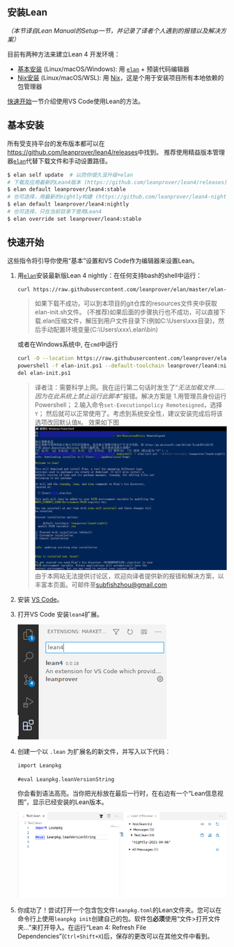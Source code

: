 安装Lean
---------------
*（本节译自Lean Manual的Setup一节，并记录了译者个人遇到的报错以及解决方案）*

目前有两种方法来建立Lean 4 开发环境：

* [基本安装](./setup.md#基本安装) (Linux/macOS/Windows): 用 [`elan`](https://github.com/leanprover/elan) + 预装代码编辑器
* [Nix安装](./setup.md#Nix安装) (Linux/macOS/WSL): 用 [Nix](https://nixos.org/nix/)，这是个用于安装项目所有本地依赖的包管理器

[快速开始](./setup.md#快速开始)一节介绍使用VS Code使用Lean的方法。

## 基本安装

所有受支持平台的发布版本都可以在<https://github.com/leanprover/lean4/releases>中找到。
推荐使用精益版本管理器[`elan`](https://github.com/leanprover/elan)代替下载文件和手动设置路径。

```sh
$ elan self update  # 以防你很久没升级+elan
# 下载及应用最新的Lean4版本 (https://github.com/leanprover/lean4/releases)
$ elan default leanprover/lean4:stable
# 也可选择，用最新的nightly构建 (https://github.com/leanprover/lean4-nightly/releases)
$ elan default leanprover/lean4:nightly
# 也可选择，只在当前目录下使用Lean4
$ elan override set leanprover/lean4:stable
```

## 快速开始

这些指令将引导你使用“基本”设置和VS Code作为编辑器来设置Lean。

1. 用[`elan`](https://github.com/leanprover/elan)安装最新版Lean 4 nightly：在任何支持bash的shell中运行：
    ```sh
    curl https://raw.githubusercontent.com/leanprover/elan/master/elan-init.sh -sSf | sh -s -- --default-toolchain leanprover/lean4:nightly
    ```
    > 如果下载不成功，可以到本项目的git仓库的resources文件夹中获取elan-init.sh文件。
    > (不推荐)如果后面的步骤执行也不成功，可以直接下载.elan压缩文件，解压到用户文件目录下(例如C:\Users\xxx目录)，然后手动配置环境变量(C:\Users\xxx\\.elan\bin)
    
    或者在Windows系统中, 在`cmd`中运行
    ```sh
    curl -O --location https://raw.githubusercontent.com/leanprover/elan/master/elan-init.ps1
    powershell -f elan-init.ps1 --default-toolchain leanprover/lean4:nightly
    del elan-init.ps1
    ```
    > 译者注：需要科学上网。我在运行第二句话时发生了“*无法加载文件……因为在此系统上禁止运行此脚本*”报错。解决方案是
    > 1.用管理员身份运行Powershell；
    > 2.输入命令`set-Executionpolicy Remotesigned`，选择`Y`；
    > 然后就可以正常使用了。考虑到系统安全性，建议安装完成后将该选项改回默认值`N`。
    > 效果如下图
    > ![setuplean](images/setuplean.png)
    > 由于本网站无法提供讨论区，欢迎向译者提供新的报错和解决方案，以丰富本页面。可邮件至[subfishzhou@gmail.com](mailto:subfishzhou@gmail.com)


2. 安装 [VS Code](https://code.visualstudio.com/)。

3. 打开VS Code 安装`lean4`扩展。

    ![installing the vscode-lean4 extension](images/code-ext.png)

4. 创建一个以 `.lean` 为扩展名的新文件，并写入以下代码：
    ```lean
    import Leanpkg

    #eval Leanpkg.leanVersionString
    ```
    你会看到语法高亮。当你把光标放在最后一行时，在右边有一个“Lean信息视图”，显示已经安装的Lean版本。

    ![successful setup](images/code-success.png)

5. 你成功了！尝试打开一个包含包文件`leanpkg.toml`的Lean文件夹。您可以在命令行上使用`leanpkg init`创建自己的包。软件包**必须**使用“文件>打开文件夹…”来打开导入。在运行“Lean 4: Refresh File Dependencies”(`Ctrl+Shift+X`)后，保存的更改可以在其他文件中看到。